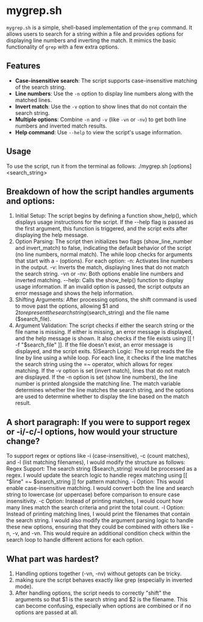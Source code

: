 # mygrep.sh

`mygrep.sh` is a simple, shell-based implementation of the `grep` command. It allows users to search for a string within a file and provides options for displaying line numbers and inverting the match. It mimics the basic functionality of `grep` with a few extra options.

## Features
- **Case-insensitive search**: The script supports case-insensitive matching of the search string.
- **Line numbers**: Use the `-n` option to display line numbers along with the matched lines.
- **Invert match**: Use the `-v` option to show lines that do not contain the search string.
- **Multiple options**: Combine `-n` and `-v` (like `-vn` or `-nv`) to get both line numbers and inverted match results.
- **Help command**: Use `--help` to view the script's usage information.

## Usage

To use the script, run it from the terminal as follows:
./mygrep.sh [options] <search_string> <file>


## Breakdown of how the script handles arguments and options:
1) Initial Setup:
The script begins by defining a function show_help(), which displays usage instructions for the script. If the --help flag is passed as the first argument, this function is triggered, and the script exits after displaying the help message.
2) Option Parsing:
The script then initializes two flags (show_line_number and invert_match) to false, indicating the default behavior of the script (no line numbers, normal match).
The while loop checks for arguments that start with a - (options). For each option:
-n: Activates line numbers in the output.
-v: Inverts the match, displaying lines that do not match the search string.
-vn or -nv: Both options enable line numbers and inverted matching.
--help: Calls the show_help() function to display usage information.
If an invalid option is passed, the script outputs an error message and shows the help information.
3) Shifting Arguments:
After processing options, the shift command is used to move past the options, allowing $1 and $2 to represent the search string ($search_string) and the file name ($search_file).
4) Argument Validation:
The script checks if either the search string or the file name is missing. If either is missing, an error message is displayed, and the help message is shown.
It also checks if the file exists using [[ ! -f "$search_file" ]]. If the file doesn't exist, an error message is displayed, and the script exits.
5)Search Logic:
The script reads the file line by line using a while loop.
For each line, it checks if the line matches the search string using the =~ operator, which allows for regex matching.
If the -v option is set (invert match), lines that do not match are displayed.
If the -n option is set (show line numbers), the line number is printed alongside the matching line.
The match variable determines whether the line matches the search string, and the options are used to determine whether to display the line based on the match result.

 ## A short paragraph: If you were to support regex or -i/-c/-l options, how would your structure change?
To support regex or options like -i (case-insensitive), -c (count matches), and -l (list matching filenames), I would modify the structure as follows:
Regex Support: The search string ($search_string) would be processed as a regex. I would update the search logic to handle regex matching using [[ "$line" =~ $search_string ]] for pattern matching.
-i Option: This would enable case-insensitive matching. I would convert both the line and search string to lowercase (or uppercase) before comparison to ensure case insensitivity.
-c Option: Instead of printing matches, I would count how many lines match the search criteria and print the total count.
-l Option: Instead of printing matching lines, I would print the filenames that contain the search string.
I would also modify the argument parsing logic to handle these new options, ensuring that they could be combined with others like -n, -v, and -vn. This would require an additional condition check within the search loop to handle different actions for each option.

## What part was hardest?
1) Handling options together (-vn, -nv) without getopts can be tricky.
2) making sure the script behaves exactly like grep (especially in inverted mode).
3) After handling options, the script needs to correctly "shift" the arguments so that $1 is the search string and $2 is the filename. This can become confusing, especially when options are combined or if no options are passed at all.

